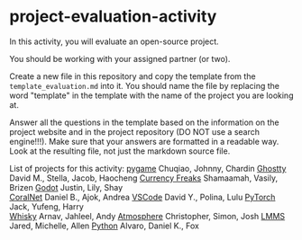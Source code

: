 # project-evaluation-activity

In this activity, you will evaluate an open-source project.

You should be working with your assigned partner (or two). 

Create a new file in this repository and copy the template from the `template_evaluation.md` into it.
You should name the file by replacing the word "template" in the template with the name of the project you are looking at. 

Answer all the questions in the template based on the information on the project website and in the project repository (DO NOT use a search engine!!!).  Make sure that your answers are formatted in a readable way. Look at the resulting file, not just the markdown source file. 

List of projects for this activity:
[pygame](https://www.pygame.org/)  Chuqiao, Johnny, Chardin
[Ghostty](https://ghostty.org/) David M., Stella, Jacob, Haocheng
[Currency Freaks](https://currencyfreaks.com/)  Shamaamah, Vasily, Brizen
[Godot](https://godotengine.org/)  Justin, Lily, Shay   
[CoralNet](https://coralnet.ucsd.edu/) Daniel B., Ajok, Andrea
[VSCode](https://code.visualstudio.com/) David Y., Polina, Lulu 
[PyTorch](https://pytorch.org/)  Jack, Yufeng, Harry    
[Whisky](https://getwhisky.app/) Arnav, Jahleel, Andy
[Atmosphere](https://github.com/Atmosphere-NX/Atmosphere?tab=readme-ov-file) Christopher, Simon, Josh 
[LMMS](https://lmms.io/)  Jared, Michelle, Allen
[Python](https://www.python.org/) Alvaro, Daniel K., Fox

